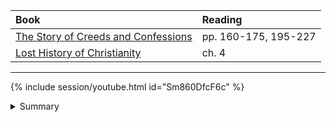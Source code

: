 ---
---

Book | Reading
:--- | :---
[The Story of Creeds and Confessions] | pp. 160-175, 195-227
[Lost History of Christianity] | ch. 4

[The Story of Creeds and Confessions]: https://read.amazon.com/?asin=B07NDN5HQ1
[Lost History of Christianity]: https://read.amazon.com/?asin=B001FA0V1C

----

{% include session/youtube.html id="Sm860DfcF6c" %}

<details>
  <summary>Summary</summary>
  <p>
  The repeated sacking of Rome by the barbarians led to the rise of Christiandom by the Pope in the West. The crowning of Charlemange helps established papal authority over secular authority and created the new Holy Roman Empire, which became the dominant political entity of the Middle Ages.
  </p>

  <p>
  The election of Ambrose to the bishopric of Milan epitomized the people's voice while defending the faith against Arianism and setting the stage for the most crucial figure in Christian history, Augustine.
  </p>

  <p>
  Augustine became the most critical thinker and theologian of Christianity and laid the groundwork for formulating Christians' thoughts in the years to come. His book, Confessions, made a case for man's need for a Savior by arguing against Pelagius' view of original sin and started an autobiographical genre.
  </p>

  <p>
  Two prevailing theological perspectives attempt to resolve the problem of original sin for infants who die before maturity. Infant baptism and subsequent confirmation is one way to alleviate the anxiety due to the high infant mortality rate in the early centuries. Sacramental theology helps explain that baptism contains grace (and later, in the 1500s, conferred grace). Another explanation is through the concept of accountability of sin (i.e., does God hold you accountable for sin?) At the age of accountability, the child is held accountable for their sins and thus should be baptized.
  </p>
</details>
